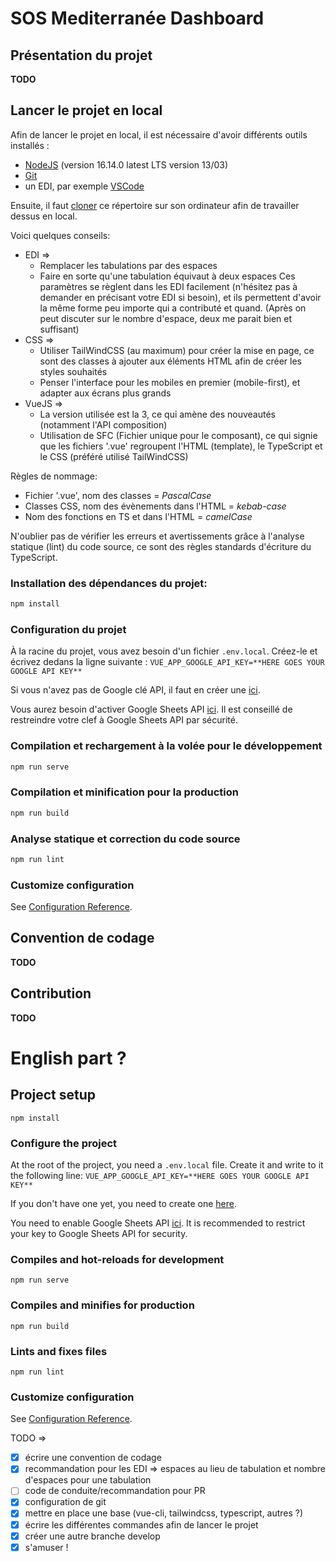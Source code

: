 # SOS Mediterranée Dashboard

## Présentation du projet
**TODO**

## Lancer le projet en local

Afin de lancer le projet en local, il est nécessaire d'avoir différents outils installés :
- [NodeJS](https://nodejs.org/download/release/v16.14.0/) (version 16.14.0 latest LTS version 13/03)
- [Git](https://git-scm.com/downloads)
- un EDI, par exemple [VSCode](https://code.visualstudio.com/Download)

Ensuite, il faut [cloner](https://docs.github.com/en/github/creating-cloning-and-archiving-repositories/cloning-a-repository) ce répertoire sur son ordinateur afin de travailler dessus en local.

Voici quelques conseils:
- EDI =>
  - Remplacer les tabulations par des espaces
  - Faire en sorte qu'une tabulation équivaut à deux espaces
Ces paramètres se règlent dans les EDI facilement (n'hésitez pas à demander en précisant votre EDI si besoin), et ils permettent d'avoir la même forme peu importe qui a contributé et quand. (Après on peut discuter sur le nombre d'espace, deux me parait bien et suffisant)
- CSS =>
  - Utiliser TailWindCSS (au maximum) pour créer la mise en page, ce sont des classes à ajouter aux éléments HTML afin de créer les styles souhaités
  - Penser l'interface pour les mobiles en premier (mobile-first), et adapter aux écrans plus grands
- VueJS =>
  - La version utilisée est la 3, ce qui amène des nouveautés (notamment l'API composition)
  - Utilisation de SFC (Fichier unique pour le composant), ce qui signie que les fichiers '.vue' regroupent l'HTML (template), le TypeScript et le CSS (préféré utilisé TailWindCSS)

Règles de nommage:
- Fichier '.vue', nom des classes = *PascalCase*
- Classes CSS, nom des évènements dans l'HTML = *kebab-case*
- Nom des fonctions en TS et dans l'HTML = *camelCase*

N'oublier pas de vérifier les erreurs et avertissements grâce à l'analyse statique (lint) du code source, ce sont des règles standards d'écriture du TypeScript.

### Installation des dépendances du projet:
```bash
npm install
```

### Configuration du projet
À la racine du projet, vous avez besoin d'un fichier `.env.local`.
Créez-le et écrivez dedans la ligne suivante :
```VUE_APP_GOOGLE_API_KEY=**HERE GOES YOUR GOOGLE API KEY**```

Si vous n'avez pas de Google clé API, il faut en créer une [ici](https://console.cloud.google.com/apis/credentials).

Vous aurez besoin d'activer Google Sheets API [ici](https://console.cloud.google.com/apis/api/sheets.googleapis.com/overview).
Il est conseillé de restreindre votre clef à Google Sheets API par sécurité.

### Compilation et rechargement à la volée pour le développement
```bash
npm run serve
```

### Compilation et minification pour la production
```bash
npm run build
```

### Analyse statique et correction du code source
```bash
npm run lint
```

### Customize configuration
See [Configuration Reference](https://cli.vuejs.org/config/).

## Convention de codage
**TODO**

## Contribution
**TODO**

# English part ?

## Project setup
```
npm install
```

### Configure the project
At the root of the project, you need a `.env.local` file.
Create it and write to it the following line:
```VUE_APP_GOOGLE_API_KEY=**HERE GOES YOUR GOOGLE API KEY**```

If you don't have one yet, you need to create one [here](https://console.cloud.google.com/apis/credentials).

You need to enable Google Sheets API [ici](https://console.cloud.google.com/apis/api/sheets.googleapis.com/overview).
It is recommended to restrict your key to Google Sheets API for security.

### Compiles and hot-reloads for development
```
npm run serve
```

### Compiles and minifies for production
```
npm run build
```

### Lints and fixes files
```
npm run lint
```

### Customize configuration
See [Configuration Reference](https://cli.vuejs.org/config/).


TODO =>
- [x] écrire une convention de codage
- [x] recommandation pour les EDI => espaces au lieu de tabulation et nombre d'espaces pour une tabulation
- [ ] code de conduite/recommandation pour PR
- [x] configuration de git
- [x] mettre en place une base (vue-cli, tailwindcss, typescript, autres ?)
- [x] écrire les différentes commandes afin de lancer le projet
- [x] créer une autre branche develop
- [x] s'amuser !
